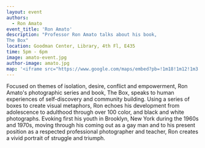 ```yaml
---
layout: event
authors:
  - Ron Amato
event_title: 'Ron Amato'
description: "Professor Ron Amato talks about his book,
The Box"
location: Goodman Center, Library, 4th Fl, E435
time: 5pm - 6pm
image: amato-event.jpg
author-image: amato.jpg
map: '<iframe src="https://www.google.com/maps/embed?pb=!1m18!1m12!1m3!1d3022.707284603599!2d-73.99667478412604!3d40.74646604344223!2m3!1f0!2f0!3f0!3m2!1i1024!2i768!4f13.1!3m3!1m2!1s0x89c259a553e272f1%3A0x9a8fe3f0b2bf1474!2sShirley+A.+Goodman+Resource+Center%2C+Fashion+Institute+of+Technology%2C+227+W+27th+St%2C+New+York%2C+NY+10001!5e0!3m2!1sen!2sus!4v1546455243331" width="600" height="450" frameborder="0" style="border:0" allowfullscreen></iframe>'
---
```

Focused on themes of isolation, desire, conflict and empowerment, Ron Amato's photographic series and book, The Box, speaks to human experiences of self-discovery and community building. Using a series of boxes to create visual metaphors, Ron echoes his development from adolescence to adulthood through over 100 color, and black and white photographs. Evoking first his youth in Brooklyn, New York during the 1960s and 1970s, moving through his coming out as a gay man and to his present position as a respected professional photographer and teacher, Ron creates a vivid portrait of struggle and triumph.
